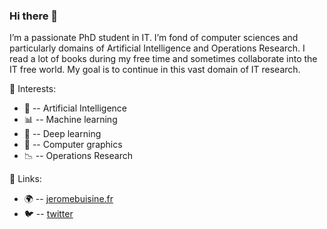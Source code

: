 ### Hi there 👋


I’m a passionate PhD student in IT. I’m fond of computer sciences and particularly domains of Artificial Intelligence and Operations Research. I read a lot of books during my free time and sometimes collaborate into the IT free world. My goal is to continue in this vast domain of IT research.

:notebook_with_decorative_cover: Interests:
- :robot: -- Artificial Intelligence
- :bar_chart: -- Machine learning
- :brain: -- Deep learning
- :art: -- Computer graphics
- :chart_with_downwards_trend: -- Operations Research

:link: Links:
-  :earth_africa: -- [jeromebuisine.fr](https://jeromebuisine.fr)
-  :bird: -- [twitter](https://twitter.com/JeromeBuisine)
